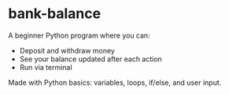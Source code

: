 # bank-balance

A beginner Python program where you can:
- Deposit and withdraw money
- See your balance updated after each action
- Run via terminal

Made with Python basics: variables, loops, if/else, and user input.
